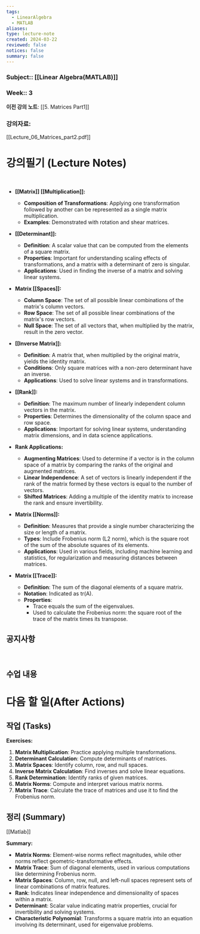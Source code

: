 ```yaml
---
tags:
  - LinearAlgebra
  - MATLAB
aliases: 
type: lecture-note
created: 2024-03-22
reviewed: false
notices: false
summary: false
---
```

### **Subject**:: [[Linear Algebra(MATLAB)]]
### **Week**:: 3

**이전 강의 노트**: [[5. Matrices Part1]]

### 강의자료: 
[[Lecture_06_Matrices_part2.pdf]]

# 강의필기 (Lecture Notes)
<br>

- **[[Matrix]] [[Multiplication]]:**
    
    - **Composition of Transformations**: Applying one transformation followed by another can be represented as a single matrix multiplication.
    - **Examples**: Demonstrated with rotation and shear matrices.
- **[[Determinant]]:**
    
    - **Definition**: A scalar value that can be computed from the elements of a square matrix.
    - **Properties**: Important for understanding scaling effects of transformations, and a matrix with a determinant of zero is singular.
    - **Applications**: Used in finding the inverse of a matrix and solving linear systems.
- **Matrix [[Spaces]]:**
    
    - **Column Space**: The set of all possible linear combinations of the matrix's column vectors.
    - **Row Space**: The set of all possible linear combinations of the matrix's row vectors.
    - **Null Space**: The set of all vectors that, when multiplied by the matrix, result in the zero vector.
- **[[Inverse Matrix]]:**
    
    - **Definition**: A matrix that, when multiplied by the original matrix, yields the identity matrix.
    - **Conditions**: Only square matrices with a non-zero determinant have an inverse.
    - **Applications**: Used to solve linear systems and in transformations.
- **[[Rank]]:**
    
    - **Definition**: The maximum number of linearly independent column vectors in the matrix.
    - **Properties**: Determines the dimensionality of the column space and row space.
    - **Applications**: Important for solving linear systems, understanding matrix dimensions, and in data science applications.
- **Rank Applications:**
    
    - **Augmenting Matrices**: Used to determine if a vector is in the column space of a matrix by comparing the ranks of the original and augmented matrices.
    - **Linear Independence**: A set of vectors is linearly independent if the rank of the matrix formed by these vectors is equal to the number of vectors.
    - **Shifted Matrices**: Adding a multiple of the identity matrix to increase the rank and ensure invertibility.
- **Matrix [[Norms]]:**
    
    - **Definition**: Measures that provide a single number characterizing the size or length of a matrix.
    - **Types**: Include Frobenius norm (L2 norm), which is the square root of the sum of the absolute squares of its elements.
    - **Applications**: Used in various fields, including machine learning and statistics, for regularization and measuring distances between matrices.
- **Matrix [[Trace]]:**
    
    - **Definition**: The sum of the diagonal elements of a square matrix.
    - **Notation**: Indicated as tr(A).
    - **Properties**:
        - Trace equals the sum of the eigenvalues.
        - Used to calculate the Frobenius norm: the square root of the trace of the matrix times its transpose.

## 공지사항
<br>



## 수업 내용


# 다음 할 일(After Actions)
## 작업 (Tasks)

**Exercises:**

1. **Matrix Multiplication**: Practice applying multiple transformations.
2. **Determinant Calculation**: Compute determinants of matrices.
3. **Matrix Spaces**: Identify column, row, and null spaces.
4. **Inverse Matrix Calculation**: Find inverses and solve linear equations.
5. **Rank Determination**: Identify ranks of given matrices.
6. **Matrix Norms**: Compute and interpret various matrix norms.
7. **Matrix Trace**: Calculate the trace of matrices and use it to find the Frobenius norm.

## 정리 (Summary)
[[Matlab]]

**Summary:**

- **Matrix Norms**: Element-wise norms reflect magnitudes, while other norms reflect geometric-transformative effects.
- **Matrix Trace**: Sum of diagonal elements, used in various computations like determining Frobenius norm.
- **Matrix Spaces**: Column, row, null, and left-null spaces represent sets of linear combinations of matrix features.
- **Rank**: Indicates linear independence and dimensionality of spaces within a matrix.
- **Determinant**: Scalar value indicating matrix properties, crucial for invertibility and solving systems.
- **Characteristic Polynomial**: Transforms a square matrix into an equation involving its determinant, used for eigenvalue problems.

